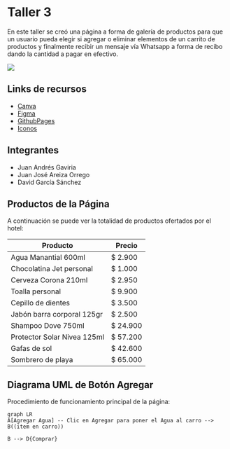 # Taller 3

En este taller se creó una página a forma de galería de productos para que un usuario pueda elegir si agregar o eliminar elementos de un carrito de productos y finalmente recibir un mensaje vía Whatsapp a forma de recibo dando la cantidad a pagar en efectivo.


<img src="https://affinity.help/designer2/shared/selecting_objects.png">

## Links de recursos

- [Canva](https://www.canva.com/design/DAGDfCVAXgM/h-6lVrXEph347p8fpPMO9Q/edit?utm_content=DAGDfCVAXgM&utm_campaign=designshare&utm_medium=link2&utm_source=sharebutton)
- [Figma](https://www.figma.com/file/22IMtZQYtQGpOb3XTte7Qw/Dise%C3%B1o-Adaptable?type=design&node-id=22%3A3&mode=design&t=XtuQnOhyOsotGA74-1)
- [GithubPages](https://juanjareiza.github.io/)
- [Iconos](https://iconify.design/)
  
## Integrantes

- Juan Andrés Gaviria
- Juan José Areiza Orrego
- David García Sánchez

## Productos de la Página

A continuación se puede ver la totalidad de productos ofertados por el hotel:

|       Producto |Precio|
|----------------|-----------------------------|
|Agua Manantial 600ml |$ 2.900             |
|Chocolatina Jet personal|$ 1.000            |
|Cerveza Corona 210ml|$ 2.950|
|Toalla personal|$ 9.900|
|Cepillo de dientes|$ 3.500|
|Jabón barra corporal 125gr|$ 2.500|
|Shampoo Dove 750ml|$ 24.900|
|Protector Solar Nivea 125ml|$ 57.200|
|Gafas de sol|$ 42.600|
|Sombrero de playa|$ 65.000|

## Diagrama UML de Botón Agregar

Procedimiento de funcionamiento principal de la página:

```mermaid
graph LR
A[Agregar Agua] -- Clic en Agregar para poner el Agua al carro --> B((item en carro))

B --> D{Comprar}

```
